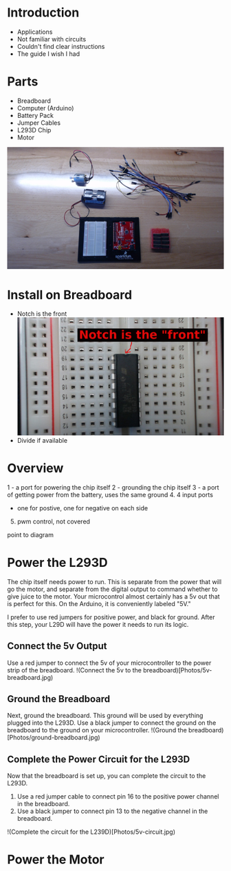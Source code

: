 # Introduction
 * Applications
 * Not familiar with circuits
 * Couldn't find clear instructions
 * The guide I wish I had

# Parts
 * Breadboard
 * Computer (Arduino)
 * Battery Pack
 * Jumper Cables
 * L293D Chip
 * Motor

![all items](Photos/parts.jpg)

# Install on Breadboard
 * Notch is the front
![The notch is the "front"](Photos/orientation.jpg)
  * Divide if available



# Overview
1 - a port for powering the chip itself
2 - grounding the chip itself
3 - a port of getting power from the battery, uses the same ground
4. 4 input ports
 - one for postive, one for negative on each side
5. pwm control, not covered

point to diagram

# Power the L293D
The chip itself needs power to run. This is separate from the power that will go the motor, and separate from the digital output to command whether to give juice to the motor. Your microcontrol almost certainly has a 5v out that is perfect for this. On the Arduino, it is conveniently labeled "5V."

I prefer to use red jumpers for positive power, and black for ground. After this step, your L29D will have the power it needs to run its logic.

## Connect the 5v Output
Use a red jumper to connect the 5v of your microcontroller to the power strip of the breadboard. 
!(Connect the 5v to the breadboard)[Photos/5v-breadboard.jpg)

## Ground the Breadboard
Next, ground the breadboard. This ground will be used by everything plugged into the L293D. Use a black jumper to connect the ground on the breadboard to the ground on your microcontroller.
!(Ground the breadboard)[Photos/ground-breadboard.jpg)

## Complete the Power Circuit for the L293D
Now that the breadboard is set up, you can complete the circuit to the L293D.
1. Use a red jumper cable to connect pin 16 to the positive power channel in the breadboard.
2. Use a black jumper to connect pin 13 to the negative channel in the breadboard.

!(Complete the circuit for the L239D)[Photos/5v-circuit.jpg)



# Power the Motor

